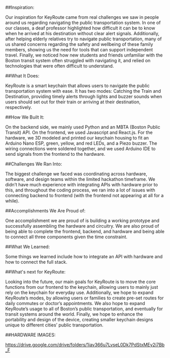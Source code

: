 ##Inspiration:

Our inspiration for KeyRoute came from real challenges we saw in people around us regarding navigating the public transportation system. In one of our classes, a deaf professor highlighted how difficult it can be to know when he arrived at his destination without clear alert signals. Additionally, after helping elderly relatives try to navigate public transportation, many of us shared concerns regarding the safety and wellbeing of these family members, showing us the need for tools that can support independent travel. Finally, we noticed how new students and friends unfamiliar with the Boston transit system often struggled with navigating it, and relied on technologies that were often difficult to understand.

##What It Does:

KeyRoute is a smart keychain that allows users to navigate the public transportation system with ease. It has two modes: Catching the Train and Destination, providing timely alerts through lights and buzzer sounds when users should set out for their train or arriving at their destination, respectively. 

##How We Built It:

On the backend side, we mainly used Python and an MBTA (Boston Public Transit) API. On the frontend, we used Javascript and React.js. For the hardware, we 3D modeled and printed our keychain housing to fit an Arduino Nano ESP, green, yellow, and red LEDs, and a Piezo buzzer. The wiring connections were soldered together, and we used Arduino IDE to send signals from the frontend to the hardware.

##Challenges We Ran Into:

The biggest challenge we faced was coordinating across hardware, software, and design teams within the limited hackathon timeframe. We didn’t have much experience with integrating APIs with hardware prior to this, and throughout the coding process, we ran into a lot of issues with connecting backend to frontend (with the frontend not appearing at all for a while). 

##Accomplishments We Are Proud of:

One accomplishment we are proud of is building a working prototype and successfully assembling the hardware and circuitry. We are also proud of being able to complete the frontend, backend, and hardware and being able to connect all three components given the time constraint.

##What We Learned:

Some things we learned include how to integrate an API with hardware and how to connect the full stack.

##What's next for KeyRoute:

Looking into the future, our main goals for KeyRoute is to move the core functions from our frontend to the keychain, allowing users to mainly just rely on the keychain for everyday use. Additionally, we hope to expand KeyRoute’s modes, by allowing users or families to create pre-set routes for daily commutes or doctor’s appointments. We also hope to expand KeyRoute’s usage to all of Boston’s public transportation, and eventually for transit systems around the world. Finally, we hope to enhance the portability and design of the device, creating smaller keychain designs unique to different cities’ public transportation. 


##HARDWARE IMAGES: 

https://drive.google.com/drive/folders/1iav366u7LvseL0Dk7PdStxMEy2i7Bb_F





